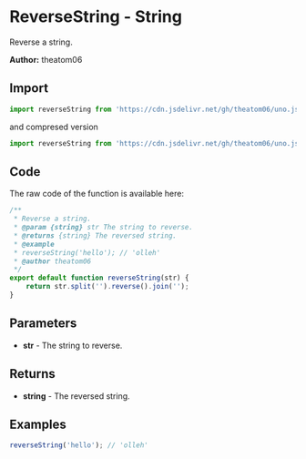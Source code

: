 # ReverseString - String
Reverse a string.

**Author:** theatom06

## Import 

```js
import reverseString from 'https://cdn.jsdelivr.net/gh/theatom06/uno.js@main/lib/String/reverseString.js';
```
and compresed version
```js
import reverseString from 'https://cdn.jsdelivr.net/gh/theatom06/uno.js@main/lib/String/reverseString.min.js';
```

## Code
The raw code of the function is available here:
```js
/**
 * Reverse a string.
 * @param {string} str The string to reverse.
 * @returns {string} The reversed string.
 * @example
 * reverseString('hello'); // 'olleh'
 * @author theatom06
 */
export default function reverseString(str) {
    return str.split('').reverse().join('');
}
```

## Parameters
* **str** - The string to reverse.


## Returns
* **string** - The reversed string.


## Examples
```js
reverseString('hello'); // 'olleh'

```